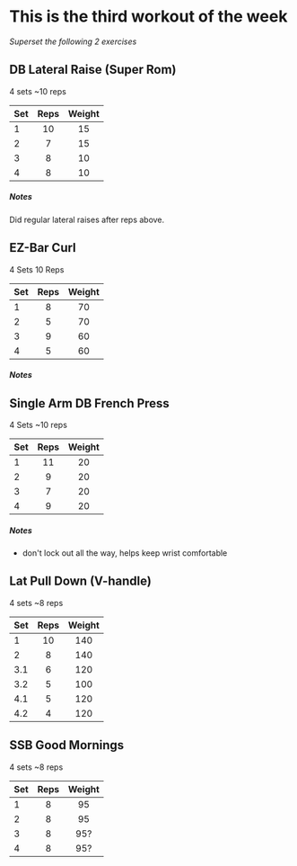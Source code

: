 # This is the third workout of the week

*Superset the following 2 exercises*

## DB Lateral Raise (Super Rom)
4 sets
~10 reps

| Set | Reps  | Weight |
| :-  | :---: | :----: |
| 1   |  10   | 15    |
| 2   |  7    | 15    |
| 3   |  8    | 10    |
| 4   |  8    | 10    |

##### Notes
Did regular lateral raises after reps above.

## EZ-Bar Curl
4 Sets
10 Reps

| Set | Reps  | Weight |
| :-  | :---: | :----: |
| 1   |  8    | 70     |
| 2   |  5    | 70     |
| 3   |  9    | 60     |
| 4   |  5    | 60     |

##### Notes

## Single Arm DB French Press
4 Sets
~10 reps

| Set | Reps  | Weight |
| :-  | :---: | :----: |
| 1   |  11   | 20     |
| 2   |  9    | 20    |
| 3   |  7    | 20    |
| 4   |  9    | 20    |

##### Notes
- don't lock out all the way, helps keep wrist comfortable 

## Lat Pull Down (V-handle)
4 sets
~8 reps

| Set | Reps  | Weight |
| :-  | :---: | :----: |
| 1   |  10   | 140   |
| 2   |  8    | 140   |
| 3.1   |  6  | 120  |
| 3.2   |  5  | 100  |
| 4.1   |  5    | 120   |
| 4.2   |  4   | 120   |

## SSB Good Mornings
4 sets
~8 reps

| Set | Reps  | Weight |
| :-  | :---: | :----: |
| 1   |  8    | 95     |
| 2   |  8    | 95     |
| 3   |  8    | 95?    |
| 4   |  8    | 95?    |

